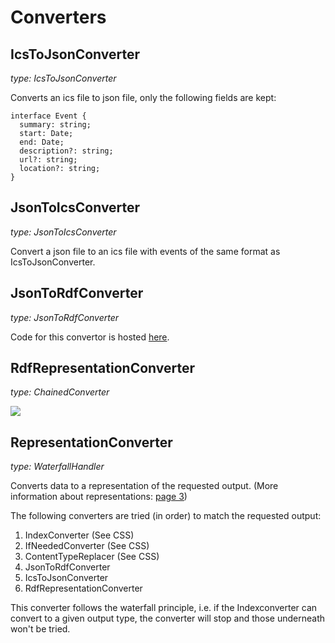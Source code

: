 # Converters

## IcsToJsonConverter

_type: IcsToJsonConverter_

Converts an ics file to json file, only the following fields are kept:

```
interface Event {
  summary: string;
  start: Date;
  end: Date;
  description?: string;
  url?: string;
  location?: string;
}
```

## JsonToIcsConverter

_type: JsonToIcsConverter_

Convert a json file to an ics file with events of the same format as IcsToJsonConverter.

## JsonToRdfConverter

_type: JsonToRdfConverter_

Code for this convertor is hosted [here](https://github.com/RMLio/solid-rml-store).

## RdfRepresentationConverter

_type: ChainedConverter_

[![](https://mermaid.ink/img/eyJjb2RlIjoiZ3JhcGggTFJcbiAgICBBW0lDU10gLS0-IHxJY3NUb0pzb25Db252ZXJ0ZXJ8QihKU09OKVxuICAgIEIgLS0-IHxKc29uVG9SZGZDb252ZXJ0ZXJ8QyhSREYpIiwibWVybWFpZCI6eyJ0aGVtZSI6ImRlZmF1bHQifSwidXBkYXRlRWRpdG9yIjpmYWxzZSwiYXV0b1N5bmMiOnRydWUsInVwZGF0ZURpYWdyYW0iOmZhbHNlfQ)](https://mermaid-js.github.io/mermaid-live-editor/edit/##eyJjb2RlIjoiZ3JhcGggTFJcbiAgICBBW0lDU10gLS0-IHxJY3NUb0pzb25Db252ZXJ0ZXJ8QihKU09OKVxuICAgIEIgLS0-IHxKc29uVG9SZGZDb252ZXJ0ZXJ8QyhSRCkiLCJtZXJtYWlkIjoie1xuICBcInRoZW1lXCI6IFwiZGVmYXVsdFwiXG59IiwidXBkYXRlRWRpdG9yIjpmYWxzZSwiYXV0b1N5bmMiOnRydWUsInVwZGF0ZURpYWdyYW0iOmZhbHNlfQ)

## RepresentationConverter

_type: WaterfallHandler_

Converts data to a representation of the requested output. (More information about representations: [page 3](https://rubenverborgh.github.io/solid-server-architecture/solid-architecture-v1-3-0.pdf))

The following converters are tried (in order) to match the requested output:

1. IndexConverter (See CSS)
2. IfNeededConverter (See CSS)
3. ContentTypeReplacer (See CSS)
4. JsonToRdfConverter
5. IcsToJsonConverter
6. RdfRepresentationConverter

This converter follows the waterfall principle, i.e. if the Indexconverter can convert to a given output type, the converter will stop and those underneath won't be tried.
